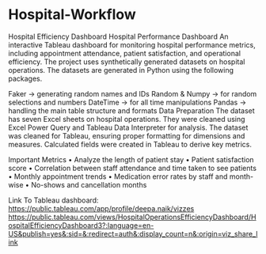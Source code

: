 # Hospital-Workflow
Hospital Efficiency Dashboard
Hospital Performance Dashboard
An interactive Tableau dashboard for monitoring hospital performance metrics, including appointment attendance, patient satisfaction, and operational efficiency. The project uses synthetically generated datasets on hospital operations.
The datasets are generated in Python using the following packages.

Faker -> generating random names and IDs
Random & Numpy -> for random selections and numbers
DateTime -> for all time manipulations
Pandas -> handling the main table structure and formats
Data Preparation
The dataset has seven Excel sheets on hospital operations. They were cleaned using Excel Power Query and Tableau Data Interpreter for analysis. The dataset was cleaned for Tableau, ensuring proper formatting for dimensions and measures. Calculated fields were created  in Tableau to derive key metrics. 

Important Metrics
•	Analyze the length of patient stay
•	Patient satisfaction score
•	Correlation between staff attendance and time taken to see patients
•	Monthly appointment trends
•	Medication error rates by staff and month-wise
•	No-shows and cancellation months

Link To Tableau dashboard:
https://public.tableau.com/app/profile/deepa.naik/vizzes
https://public.tableau.com/views/HospitalOperationsEfficiencyDashboard/HospitalEfficiencyDashboard3?:language=en-US&publish=yes&:sid=&:redirect=auth&:display_count=n&:origin=viz_share_link


